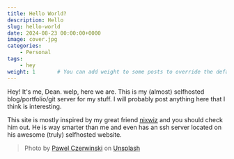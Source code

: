 ```yaml
---
title: Hello World?
description: Hello
slug: hello-world
date: 2024-08-23 00:00:00+0000
image: cover.jpg
categories:
    - Personal
tags:
    - hey
weight: 1       # You can add weight to some posts to override the default sorting (date descending)
---
```


Hey! It's me, Dean. welp, here we are. This is my (almost) selfhosted blog/portfolio/git server for my stuff. I will probably post anything here that I think is interesting.

This site is mostly inspired by my great friend [nixwiz](https://clucknugget.net) and you should check him out. He is way smarter than me and even has an ssh server located on his awesome (truly) selfhosted website.

> Photo by [Pawel Czerwinski](https://unsplash.com/@pawel_czerwinski) on [Unsplash](https://unsplash.com/)
